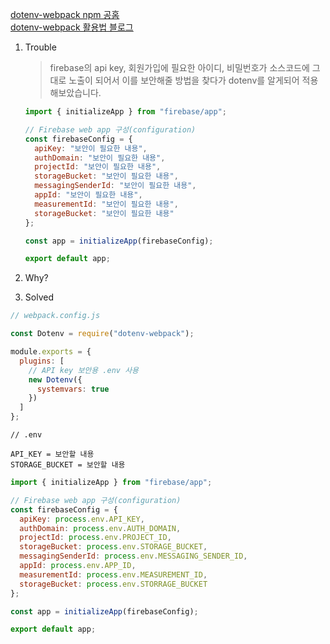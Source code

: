 [dotenv-webpack npm 공홈](https://www.npmjs.com/package/dotenv-webpack)<br/>
[dotenv-webpack 활용법 블로그](https://abangpa1ace.tistory.com/entry/Configs-%ED%99%98%EA%B2%BD%EB%B3%80%EC%88%98%EB%A5%BC-%EC%84%A0%EC%96%B8%ED%95%98%EB%8A%94-%EB%B0%A9%EB%B2%95-React-%EA%B8%B0%EC%A4%80#google_vignette)

1. Trouble

   > firebase의 api key, 회원가입에 필요한 아이디, 비밀번호가 소스코드에 그대로 노출이 되어서 이를 보안해줄 방법을 찾다가 dotenv를 알게되어 적용해보았습니다.

   ```js
   import { initializeApp } from "firebase/app";

   // Firebase web app 구성(configuration)
   const firebaseConfig = {
     apiKey: "보안이 필요한 내용",
     authDomain: "보안이 필요한 내용",
     projectId: "보안이 필요한 내용",
     storageBucket: "보안이 필요한 내용",
     messagingSenderId: "보안이 필요한 내용",
     appId: "보안이 필요한 내용",
     measurementId: "보안이 필요한 내용",
     storageBucket: "보안이 필요한 내용"
   };

   const app = initializeApp(firebaseConfig);

   export default app;
   ```

2. Why?

3. Solved

```js
// webpack.config.js

const Dotenv = require("dotenv-webpack");

module.exports = {
  plugins: [
    // API key 보안용 .env 사용
    new Dotenv({
      systemvars: true
    })
  ]
};
```

```.env
// .env

API_KEY = 보안할 내용
STORAGE_BUCKET = 보안할 내용
```

```js
import { initializeApp } from "firebase/app";

// Firebase web app 구성(configuration)
const firebaseConfig = {
  apiKey: process.env.API_KEY,
  authDomain: process.env.AUTH_DOMAIN,
  projectId: process.env.PROJECT_ID,
  storageBucket: process.env.STORAGE_BUCKET,
  messagingSenderId: process.env.MESSAGING_SENDER_ID,
  appId: process.env.APP_ID,
  measurementId: process.env.MEASUREMENT_ID,
  storageBucket: process.env.STORRAGE_BUCKET
};

const app = initializeApp(firebaseConfig);

export default app;
```
